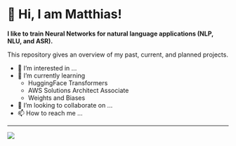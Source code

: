 # 👋 Hi, I am Matthias!

**I like to train Neural Networks for natural language applications (NLP, NLU, and ASR).**

This repository gives an overview of my past, current, and planned projects.

- 👀 I’m interested in ...
- 🌱 I’m currently learning
  - HuggingFace Transformers
  - AWS Solutions Architect Associate
  - Weights and Biases
- 💞️ I’m looking to collaborate on ...
- 📫 How to reach me ...

---
![](https://komarev.com/ghpvc/?username=matthiasdroth)



<!---
matthiasdroth/matthiasdroth is a ✨ special ✨ repository because its `README.md` (this file) appears on your GitHub profile.
You can click the Preview link to take a look at your changes.
--->
